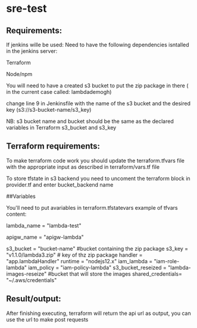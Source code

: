 # sre-test

## Requirements:

If jenkins wille be used: 
Need to have the following dependencies isntalled in the jenkins server:

Terraform

Node/npm

You will need to have a created s3 bucket to put the zip package in there ( in the current case called: lambdademogh)

change line 9 in Jenkinsfile with the name of the s3 bucket and the desired key (s3://s3-bucket-name/s3_key)

NB: s3 bucket name and bucket should be the same as the declared variables in Terraform s3_bucket and s3_key



## Terraform requirements:

To make terraform code work you should update the terraform.tfvars file with the appropriate input as described in terraform/vars.tf file

To store tfstate in s3 backend you need to uncoment the terraform block in provider.tf and enter bucket_backend name
  
##Variables

You'll need to put avariables in terraform.tfstatevars 
example of tfvars content:


lambda_name = "lambda-test"

apigw_name = "apigw-lambda"

s3_bucket = "bucket-name"  #bucket containing the zip package
s3_key = "v1.1.0/lambda3.zip"  # key of thz zip package
handler = "app.lambdaHandler"
runtime = "nodejs12.x"
iam_lambda = "iam-role-lambda"
iam_policy = "iam-policy-lambda"
s3_bucket_reseized = "lambda-images-reseize"   #bucket that will store the images
shared_credentials= "~/.aws/credentials"
  
## Result/output:

After finishing executing, terraform will return the api url as output, you can use the url to make post requests

